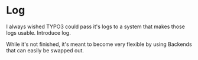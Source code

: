 # Log

I always wished TYPO3 could pass it's logs to a system that makes those
logs usable. Introduce log.

While it's not finished, it's meant to become very flexible by using
Backends that can easily be swapped out.
